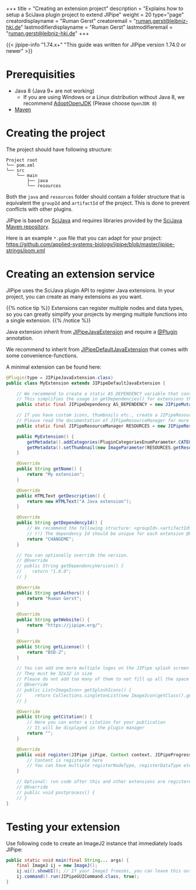 +++
title = "Creating an extension project"
description = "Explains how to setup a SciJava plugin project to extend JIPipe"
weight = 20
type="page"
creatordisplayname = "Ruman Gerst"
creatoremail = "ruman.gerst@leibniz-hki.de"
lastmodifierdisplayname = "Ruman Gerst"
lastmodifieremail = "ruman.gerst@leibniz-hki.de"
+++

{{< jipipe-info "1.74.x+" "This guide was written for JIPipe version 1.74.0 or newer" >}}

# Prerequisities

* Java 8 (Java 9+ are not working)
  * If you are using Windows or a Linux distribution without Java 8, we recommend [AdoptOpenJDK](https://adoptopenjdk.net/) (Please choose `OpenJDK 8`)
* [Maven](https://maven.apache.org/)

# Creating the project

The project should have following structure:

```
Project root
└── pom.xml
└── src
    └── main
        ├── java
        └── resources
```

Both the `java` and `resources` folder should contain a folder structure that is equivalent
the `groupId` and `artifactId` of the project. This is done to prevent conflicts with other
plugins.

JIPipe is based on [SciJava](https://scijava.org) and requires libraries provided
by the [SciJava Maven repository](https://maven.scijava.org/).

Here is an example `*.pom` file that you can adapt for your project: 
https://github.com/applied-systems-biology/jipipe/blob/master/jipipe-strings/pom.xml


# Creating an extension service

JIPipe uses the SciJava plugin API to register Java extensions. In your project,
you can create as many extensions as you want.

{{% notice tip %}}
Extensions can register multiple nodes and data types, so you can greatly simplify your projects by merging multiple functions into a single extension.
{{% /notice %}}

Java extension inherit from [JIPipeJavaExtension](/apidocs/org/hkijena/jipipe/JIPipeJavaExtension.html) and require a [@Plugin](https://javadoc.scijava.org/SciJava/org/scijava/plugin/Plugin.html) annotation.

We recommend to inherit from [JIPipeDefaultJavaExtension](/apidocs/org/hkijena/jipipe/JIPipeDefaultJavaExtension.html) that comes with some convenience-functions.

A minimal extension can be found here:

```java
@Plugin(type = JIPipeJavaExtension.class)
public class MyExtension extends JIPipeDefaultJavaExtension {

    // We recommend to create a static AS_DEPENDENCY variable that contains the dependency ID, name, and version of the extension
    // This simplifies the usage in getDependencies() for extensions that are based on your library
    public static final JIPipeDependency AS_DEPENDENCY = new JIPipeMutableDependency("CHANGEME", "1.0.0", "My extension");

    // If you have custom icons, thumbnails etc., create a JIPipeResourceManager instance that points towards the root directory of your resources
    // Please read the documentation of JIPipeResourceManager for more information on how to structure the resources directory 
    public static final JIPipeResourceManager RESOURCES = new JIPipeResourceManager(MyExtension.class, "resource/directory/of/my/extension");

    public MyExtension() {
        getMetadata().addCategories(PluginCategoriesEnumParameter.CATEGORY_SCRIPTING); // You can annotate your extension with ImageJ Wiki categories (Optional)
        getMetadata().setThumbnail(new ImageParameter(RESOURCES.getResourceURL("thumbnail.png"))); // Set the thumbnail from the extension's resources (Optional)
    }

    @Override
    public String getName() {
        return "My extension";
    }

    @Override
    public HTMLText getDescription() {
        return new HTMLText("A Java extension");
    }

    @Override
    public String getDependencyId() {
        // We recommend the following structure: <groupId>.<artifactId>:<dependencyId>
        // (!) The dependency Id should be unique for each extension @Plugin (!)
        return "CHANGEME";
    }

    // You can optionally override the version.
    // @Override
    // public String getDependencyVersion() {
    //    return "1.0.0";
    // }

    @Override
    public String getAuthors() {
        return "Ruman Gerst";
    }

    @Override
    public String getWebsite() {
        return "https://jipipe.org/";
    }

    @Override
    public String getLicense() {
        return "BSD-2";
    }

    // You can add one more multiple logos on the JIPipe splash screen
    // They must be 32x32 in size
    // Please do not add too many of them to not fill up all the space
    // @Override
    // public List<ImageIcon> getSplashIcons() {
    //     return Collections.singletonList(new ImageIcon(getClass().getResource("org/hkijena/jipipe/extensions/myextension/icon-32.png")));
    // }

    @Override
    public String getCitation() {
        // Here you can enter a citation for your publication
        // It will be displayed in the plugin manager
        return "";
    }

    @Override
    public void register(JIPipe jiPipe, Context context, JIPipeProgressInfo progressInfo) {
        // Content is registered here
        // You can have multiple registerNodeType, registerDataType etc. in this place
    }

    // Optional: run code after this and other extensions are registered (for example to create notifications; see https://github.com/applied-systems-biology/jipipe/blob/master/jipipe-python/src/main/java/org/hkijena/jipipe/extensions/python/PythonExtension.java)
    // @Override
    // public void postprocess() {
    // }
}
```

# Testing your extension

Use following code to create an ImageJ2 instance that immediately loads JIPipe:

```java
public static void main(final String... args) {
    final ImageJ ij = new ImageJ();
    ij.ui().showUI(); // If your ImageJ freezes, you can leave this out. JIPipe will show anyways.
    ij.command().run(JIPipeGUICommand.class, true);
}
```
